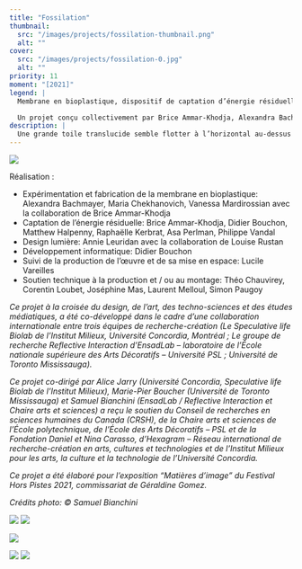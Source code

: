 ```yaml
---
title: "Fossilation"
thumbnail:
  src: "/images/projects/fossilation-thumbnail.png"
  alt: ""
cover:
  src: "/images/projects/fossilation-0.jpg"
  alt: ""
priority: 11
moment: "[2021]"
legend: |
  Membrane en bioplastique, dispositif de captation d’énergie résiduelle du bâtiment en interaction avec la lumière.

  Un projet conçu collectivement par Brice Ammar-Khodja, Alexandra Bachmayer, Samuel Bianchini, Marie-Pier Boucher, Didier Bouchon, Maria Chekhanovich, Matthew Halpenny, Alice Jarry, Raphaëlle Kerbrat, Annie Leuridan, Vanessa Mardirossian, Asa Perlman, Philippe Vandal, Lucile Vareilles.
description: |
  Une grande toile translucide semble flotter à l’horizontal au-dessus du sol. Sa couleur vive est légèrement animée par les lumières fluctuantes qui la traversent. De nombreux câbles sortent du dessous de cette vaste membrane voire directement de celle-ci ; ils se déploient vers les plafonds comme s’ils cherchaient à s’y accrocher. Cette surface est constituée d’un bioplastique dont l’épaisseur variable produit un motif, une image, des images. Cette longue bande souple s’apparente en effet à une pellicule laissant apparaître quelques photogrammes successifs. Plutôt que d’être l’effet d’une prise de vue, ces quasi-images proviennent d’une lente prise de forme : une empreinte forme l’image, l’empreinte d’un dispositif électronique actuel d’affichage. Tel le fossile de notre époque, la contre-forme de l’ensemble des composants mis à nus (écran plat, câbles, ordinateur et ses périphériques) est imprimée dans la matière. Mais, image après image, cette empreinte disparaît comme la maquette d’une mine à ciel ouvert progressivement ensevelie. Le processus de prise de forme ou de “déprise” de forme est ainsi figuré par le séquençage même : c’est la même image qui est représentée, mais qui, photogramme après photogramme, se fond littéralement dans son support, tel un fondu vidéo, matériel cette fois. Et si cette pellicule ne défile pas devant un projecteur, un rétroéclairage vient animer ses motifs : la lumière est instable, ses vibrations et autres variations rendent compte d’interférences provenant de la captation d’énergies résiduelles du lieu d’exposition. La membrane est non seulement suspendue au bâtiment, elle est aussi connectée avec celui-ci, via un grand nombre de capteurs déployés, avec leurs câbles visibles et pendants, tels des tentacules à la recherche de nourriture, d’énergie. Ainsi, les tuyaux et autres câbles colorés qui signent l’architecture du Centre Pompidou se voient-ils investis par ces capteurs qui convertissent en électricité différents flux et activités du bâtiment. L’ensemble constitue un dispositif en prise directe avec le lieu, configurant un éco-système où l’image, loin d’être immatérielle, est composée et compose avec différentes dimensions propres à cette situation. L’image n’est plus le simple reflet d’une réalité passée ; répondant à une forme d’archéologie des médias prospective, elle s’expose au présent comme l’empreinte matérielle située d’un futur antérieur.
---
```


![](/images/projects/fossilation-1.jpg)

<lite-vimeo videoid="537887403">
</lite-vimeo>

Réalisation :

- Expérimentation et fabrication de la membrane en bioplastique: Alexandra Bachmayer, Maria Chekhanovich, Vanessa Mardirossian avec la collaboration de Brice Ammar-Khodja
- Captation de l’énergie résiduelle: Brice Ammar-Khodja, Didier Bouchon, Matthew Halpenny, Raphaëlle Kerbrat, Asa Perlman, Philippe Vandal
- Design lumière: Annie Leuridan avec la collaboration de Louise Rustan
- Développement informatique: Didier Bouchon
- Suivi de la production de l’œuvre et de sa mise en espace: Lucile Vareilles
- Soutien technique à la production et / ou au montage: Théo Chauvirey, Corentin Loubet, Joséphine Mas, Laurent Melloul, Simon Paugoy

_Ce projet à la croisée du design, de l’art, des techno-sciences et des études médiatiques, a été co-développé dans le cadre d’une collaboration internationale entre trois équipes de recherche-création (Le Speculative life Biolab de l’Institut Milieux, Université Concordia, Montréal ; Le groupe de recherche Reflective Interaction d’EnsadLab – laboratoire de l’École nationale supérieure des Arts Décoratifs – Université PSL ; Université de Toronto Mississauga)._

_Ce projet co-dirigé par Alice Jarry (Université Concordia, Speculative life Biolab de l’Institut Milieux), Marie-Pier Boucher (Université de Toronto Mississauga) et Samuel Bianchini (EnsadLab / Reflective Interaction et Chaire arts et sciences) a reçu le soutien du Conseil de recherches en sciences humaines du Canada (CRSH), de la Chaire arts et sciences de l’École polytechnique, de l’École des Arts Décoratifs – PSL et de la Fondation Daniel et Nina Carasso, d’Hexagram – Réseau international de recherche-création en arts, cultures et technologies et de l’Institut Milieux pour les arts, la culture et la technologie de l’Université Concordia._

_Ce projet a été élaboré pour l’exposition “Matières d’image” du Festival Hors Pistes 2021, commissariat de Géraldine Gomez._

_Crédits photo: © Samuel Bianchini_

![](/images/projects/fossilation-5.jpg)
![](/images/projects/fossilation-6.jpg)

![](/images/projects/fossilation-2.jpg)

![](/images/projects/fossilation-3.jpg)
![](/images/projects/fossilation-4.jpg)
